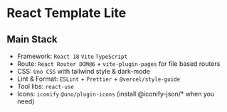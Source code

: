 # React Template Lite

## Main Stack

- Framework: `React 18` `Vite` `TypeScript`
- Route: `React Router DOM@6` + `vite-plugin-pages` for file based routers
- CSS: `Uno CSS` with tailwind style & dark-mode
- Lint & Format: `ESLint` + `Prettier` + `@vercel/style-guide`
- Tool libs: `react-use`
- Icons: `iconify` `@uno/plugin-icons` (install @iconify-json/\* when you need)
